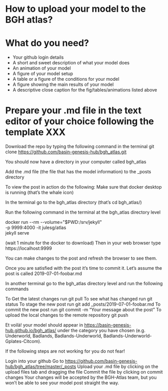 # How to upload your model to the BGH atlas?
 
 
# What do you need?
* Your github login details
* A short and sweet description of what your model does
* An animation of your model
* A figure of your model setup
* A table or a figure of the conditions for your model
* A figure showing the main results of your model
* A descriptive close caption for the fig/tables/animations listed above


# Prepare your .md file in the text editor of your choice following the template XXX
 
Download the repo by typing the following command in the terminal
git clone https://github.com/basin-genesis-hub/bgh_atlas.git

You should now have a directory in your computer called bgh_atlas

Add the .md file (the file that has the model information) to the _posts directory

To view the post in action do the following:
Make sure that docker desktop is running (that’s the whale icon)

In the terminal go to the bgh_atlas directory (that’s cd bgh_atlas/)  

Run the following command in the terminal at the bgh_atlas directory level

docker run --rm --volume="$PWD:/srv/jekyll" \
-p 9999:4000 -it julesg/atlas               \
jekyll serve

(wait 1 minute for the docker to download)
Then in your web browser type https://localhost:9999

You can make changes to the post and refresh the browser to see them.

Once you are satisfied with the post it’s time to commit it. Let’s assume the post is called 2019-07-01-foobar.md

In another terminal go to the bgh_atlas directory level and run the following commands

To Get the latest changes run 
git pull 
To see what has changed run
git status
To stage the new post run 
git add _posts/2019-07-01-foobar.md
To commit the new post run 
git commit -m “Your message about the post”
To upload the local changes to the remote repository 
git push

Et voilà! your model should appear in https://basin-genesis-hub.github.io/bgh_atlas/ under the category you have chosen (e.g. Underworld, Badlands, Badlands-Underworld, Badlands-Underworld-Gplates-Citcom). 


If the following steps are not working for you do not fear! 

Login into your github
Go to https://github.com/basin-genesis-hub/bgh_atlas/tree/master/_posts
Upload your .md file by clicking on the upload files tab and dragging the file
Commit the file by clicking on commit changes 
Your changes will be accepted by the BGH-Atlas team, but you won’t be able to see your model post straight the way.
